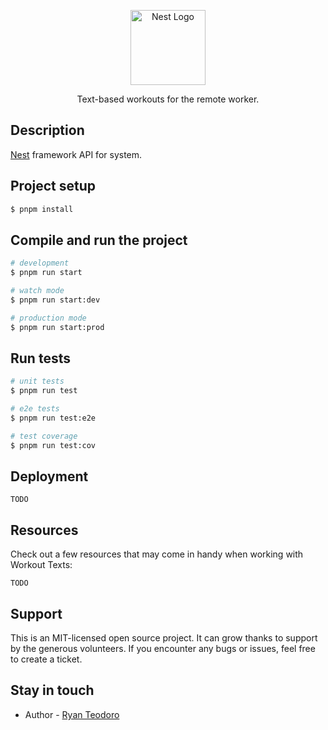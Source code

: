 <p align="center">
  <a href="http://nestjs.com/" target="blank"><img src="https://nestjs.com/img/logo-small.svg" width="120" alt="Nest Logo" /></a>
</p>

  <p align="center">Text-based workouts for the remote worker.</p>

## Description

[Nest](https://github.com/nestjs/nest) framework API for system.

## Project setup

```bash
$ pnpm install
```

## Compile and run the project

```bash
# development
$ pnpm run start

# watch mode
$ pnpm run start:dev

# production mode
$ pnpm run start:prod
```

## Run tests

```bash
# unit tests
$ pnpm run test

# e2e tests
$ pnpm run test:e2e

# test coverage
$ pnpm run test:cov
```

## Deployment

`TODO`

## Resources

Check out a few resources that may come in handy when working with Workout Texts:

`TODO`

## Support

This is an MIT-licensed open source project. It can grow thanks to support by the generous volunteers. If you encounter any bugs or issues, feel free to create a ticket.

## Stay in touch

- Author - [Ryan Teodoro](https://ryanteodoro.com)
